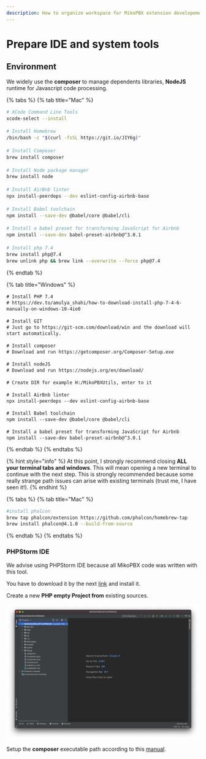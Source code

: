 ```yaml
---
description: How to organize workspace for MikoPBX extension developement.
---
```


# Prepare IDE and system tools

## Environment



We widely use the **composer** to manage dependents libraries, **NodeJS** runtime for Javascript code processing.

{% tabs %}
{% tab title="Mac" %}
```bash
# XCode Command Line Tools
xcode-select --install

# Install Homebrew
/bin/bash -c "$(curl -fsSL https://git.io/JIY6g)"

# Install Composer
brew install composer

# Install Node package manager
brew install node

# Install AirBnb linter
npx install-peerdeps --dev eslint-config-airbnb-base

# Install Babel toolchain
npm install --save-dev @babel/core @babel/cli

# Install a babel preset for transforming JavaScript for Airbnb 
npm install --save-dev babel-preset-airbnb@^3.0.1

# Install php 7.4
brew install php@7.4
brew unlink php && brew link --overwrite --force php@7.4
```
{% endtab %}

{% tab title="Windows" %}
```
# Install PHP 7.4
# https://dev.to/amulya_shahi/how-to-download-install-php-7-4-6-manually-on-windows-10-4io0

# Install GIT
# Just go to https://git-scm.com/download/win and the download will start automatically. 

# Install composer
# Download and run https://getcomposer.org/Composer-Setup.exe

# Install nodeJS
# Download and run https://nodejs.org/en/download/ 

# Create DIR for example H:/MikoPBXUtils, enter to it

# Install AirBnb linter
npx install-peerdeps --dev eslint-config-airbnb-base

# Install Babel toolchain
npm install --save-dev @babel/core @babel/cli

# Install a babel preset for transforming JavaScript for Airbnb 
npm install --save-dev babel-preset-airbnb@^3.0.1
```
{% endtab %}
{% endtabs %}

{% hint style="info" %}
At this point, I strongly recommend closing **ALL your terminal tabs and windows**. This will mean opening a new terminal to continue with the next step. This is strongly recommended because some really strange path issues can arise with existing terminals (trust me, I have seen it!).
{% endhint %}

{% tabs %}
{% tab title="Mac" %}
```bash
#install phalcon
brew tap phalcon/extension https://github.com/phalcon/homebrew-tap
brew install phalcon@4.1.0 --build-from-source 
```
{% endtab %}
{% endtabs %}

### PHPStorm IDE

We advise using PHPStorm IDE because all MikoPBX code was written with this tool.

You have to download it by the next [link](https://www.jetbrains.com/phpstorm/) and install it.

Create a new **PHP empty Project from** existing sources.

![MikoPBX module structure](.gitbook/assets/screenshot-2021-02-04-at-15.24.30.png)

Setup the **composer** executable path according to this [manual](https://www.jetbrains.com/help/phpstorm/composer-page.html).
